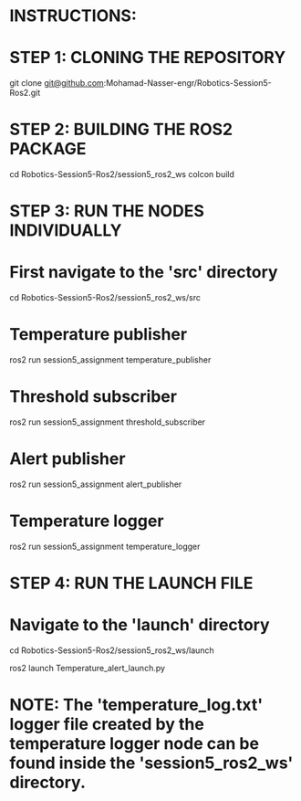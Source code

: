 # INSTRUCTIONS:

# STEP 1: CLONING THE REPOSITORY

git clone git@github.com:Mohamad-Nasser-engr/Robotics-Session5-Ros2.git

# STEP 2: BUILDING THE ROS2 PACKAGE

cd Robotics-Session5-Ros2/session5_ros2_ws
colcon build

# STEP 3: RUN THE NODES INDIVIDUALLY

# First navigate to the 'src' directory
cd Robotics-Session5-Ros2/session5_ros2_ws/src

# Temperature publisher
ros2 run session5_assignment temperature_publisher

# Threshold subscriber
ros2 run session5_assignment threshold_subscriber

# Alert publisher
ros2 run session5_assignment alert_publisher

# Temperature logger
ros2 run session5_assignment temperature_logger

# STEP 4: RUN THE LAUNCH FILE

# Navigate to the 'launch' directory 
cd Robotics-Session5-Ros2/session5_ros2_ws/launch

ros2 launch Temperature_alert_launch.py

# NOTE: The 'temperature_log.txt' logger file created by the temperature logger node can be found inside the 'session5_ros2_ws' directory. 


